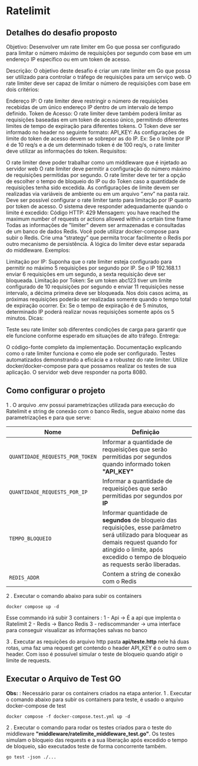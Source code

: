 # Ratelimit

## Detalhes do desafio proposto
Objetivo: Desenvolver um rate limiter em Go que possa ser configurado para limitar o número máximo de requisições por segundo com base em um endereço IP específico ou em um token de acesso.

Descrição: O objetivo deste desafio é criar um rate limiter em Go que possa ser utilizado para controlar o tráfego de requisições para um serviço web. O rate limiter deve ser capaz de limitar o número de requisições com base em dois critérios:

Endereço IP: O rate limiter deve restringir o número de requisições recebidas de um único endereço IP dentro de um intervalo de tempo definido.
Token de Acesso: O rate limiter deve também poderá limitar as requisições baseadas em um token de acesso único, permitindo diferentes limites de tempo de expiração para diferentes tokens. O Token deve ser informado no header no seguinte formato:
API_KEY: <TOKEN>
As configurações de limite do token de acesso devem se sobrepor as do IP. Ex: Se o limite por IP é de 10 req/s e a de um determinado token é de 100 req/s, o rate limiter deve utilizar as informações do token.
Requisitos:

O rate limiter deve poder trabalhar como um middleware que é injetado ao servidor web
O rate limiter deve permitir a configuração do número máximo de requisições permitidas por segundo.
O rate limiter deve ter ter a opção de escolher o tempo de bloqueio do IP ou do Token caso a quantidade de requisições tenha sido excedida.
As configurações de limite devem ser realizadas via variáveis de ambiente ou em um arquivo “.env” na pasta raiz.
Deve ser possível configurar o rate limiter tanto para limitação por IP quanto por token de acesso.
O sistema deve responder adequadamente quando o limite é excedido:
Código HTTP: 429
Mensagem: you have reached the maximum number of requests or actions allowed within a certain time frame
Todas as informações de "limiter” devem ser armazenadas e consultadas de um banco de dados Redis. Você pode utilizar docker-compose para subir o Redis.
Crie uma “strategy” que permita trocar facilmente o Redis por outro mecanismo de persistência.
A lógica do limiter deve estar separada do middleware.
Exemplos:

Limitação por IP: Suponha que o rate limiter esteja configurado para permitir no máximo 5 requisições por segundo por IP. Se o IP 192.168.1.1 enviar 6 requisições em um segundo, a sexta requisição deve ser bloqueada.
Limitação por Token: Se um token abc123 tiver um limite configurado de 10 requisições por segundo e enviar 11 requisições nesse intervalo, a décima primeira deve ser bloqueada.
Nos dois casos acima, as próximas requisições poderão ser realizadas somente quando o tempo total de expiração ocorrer. Ex: Se o tempo de expiração é de 5 minutos, determinado IP poderá realizar novas requisições somente após os 5 minutos.
Dicas:

Teste seu rate limiter sob diferentes condições de carga para garantir que ele funcione conforme esperado em situações de alto tráfego.
Entrega:

O código-fonte completo da implementação.
Documentação explicando como o rate limiter funciona e como ele pode ser configurado.
Testes automatizados demonstrando a eficácia e a robustez do rate limiter.
Utilize docker/docker-compose para que possamos realizar os testes de sua aplicação.
O servidor web deve responder na porta 8080.

## Como configurar o projeto
 
1 . O arquivo .env possui parametrizações utilizada para execução do Ratelimit e string de conexão com o banco Redis, segue abaixo nome das parametrizações e para que serve:

| Nome  | Definição |
| ------------- | ------------- |
| `QUANTIDADE_REQUESTS_POR_TOKEN`  | Informar a quantidade de requeisições que serão permitidas por segundos quando informado token **"API_KEY"** |
| `QUANTIDADE_REQUESTS_POR_IP`  | Informar a quantidade de requeisições que serão permitidas por segundos por **IP**  |
| `TEMPO_BLOQUEIO`  | Informar quantidade de **segundos** de bloqueio das requisições, esse parâmetro será utilizado para bloquear as demais request quando for atingido o limite, após excedido o tempo de bloqueio as requests serão liberadas.     |
| `REDIS_ADDR`  | Contem a string de conexão com o Redis  |

2 . Executar o comando abaixo para subir os containers 

```
docker compose up -d 
```

Esse commando irá subir 3 containers : 
1 - Api -> É a api que implenta o Ratelimit 
2 - Redis -> Banco Redis
3 - rediscommander -> uma interface para conseguir visualizar as informações salvas no banco

3 . Executar as requições do arquivo http pasta **api/teste.http** nele há duas rotas, uma faz uma request get contendo o header API_KEY é o outro sem o header. Com isso é possuível simular o teste de bloqueio quando atigir o limite de requests.

## Executar o Arquivo de Test GO
<b>Obs:</b> : Necessário parar os containers criados na etapa anterior.
1 . Executar o comando abaixo para subir os containers para teste, é usado o arquivo docker-compose de test
```
docker compose -f docker-compose.test.yml up -d
```

2 . Executar o comando para rodar os testes criados para o teste do middleware **"middleware/ratelimite_middleware_test.go"**. Os testes simulam o bloqueio das requests e a sua liberação após excedido o tempo de bloqueio, são executados teste de forma concorrente também.
```
go test -json ./...
```



